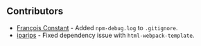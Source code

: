 ## Contributors

* [François Constant](https://github.com/FrancoisConstant) - Added `npm-debug.log` to `.gitignore`.
* [iparips](https://github.com/iparips) - Fixed dependency issue with `html-webpack-template`.
